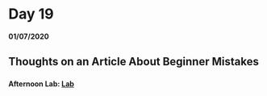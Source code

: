# Day 19
__01/07/2020__

## Thoughts on an Article About Beginner Mistakes

### 

### 

### 

#### Afternoon Lab: [Lab](lablink)
